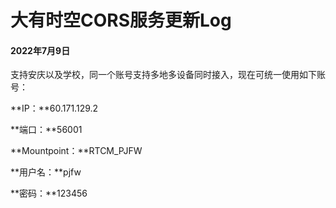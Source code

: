 # 大有时空CORS服务更新Log 
 #### 2022年7月9日 
 支持安庆以及学校，同一个账号支持多地多设备同时接入，现在可统一使用如下账号： 
 
**IP：**60.171.129.2 
 
**端口：**56001 

**Mountpoint：**RTCM_PJFW 

**用户名：**pjfw 

**密码：**123456 
